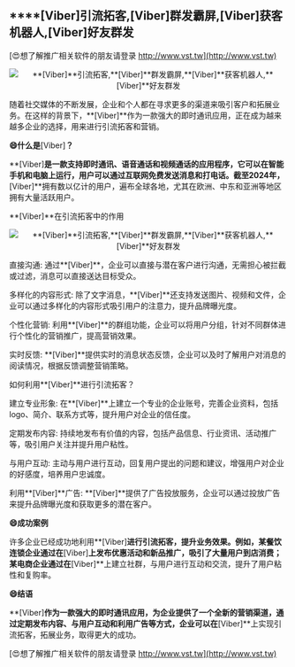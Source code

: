 ## ****[Viber]**引流拓客,**[Viber]**群发霸屏,**[Viber]**获客机器人,**[Viber]**好友群发**

[😍想了解推广相关软件的朋友请登录 http://www.vst.tw](http://www.vst.tw)

 <center><img src="https://vst.tw/MP4/tuiguang/png/7.png" alt="**[Viber]**引流拓客,**[Viber]**群发霸屏,**[Viber]**获客机器人,**[Viber]**好友群发"></center>

随着社交媒体的不断发展，企业和个人都在寻求更多的渠道来吸引客户和拓展业务。在这样的背景下，**[Viber]**作为一款强大的即时通讯应用，正在成为越来越多企业的选择，用来进行引流拓客和营销。

**😄什么是**[Viber]**？**

**[Viber]**是一款支持即时通讯、语音通话和视频通话的应用程序，它可以在智能手机和电脑上运行，用户可以通过互联网免费发送消息和打电话。截至2024年，**[Viber]**拥有数以亿计的用户，遍布全球各地，尤其在欧洲、中东和亚洲等地区拥有大量活跃用户。

**[Viber]**在引流拓客中的作用

 <center><img src="https://vst.tw/MP4/tuiguang/png/8.png" alt="**[Viber]**引流拓客,**[Viber]**群发霸屏,**[Viber]**获客机器人,**[Viber]**好友群发"></center>

直接沟通: 通过**[Viber]**，企业可以直接与潜在客户进行沟通，无需担心被拦截或过滤，消息可以直接送达目标受众。

多样化的内容形式: 除了文字消息，**[Viber]**还支持发送图片、视频和文件，企业可以通过多样化的内容形式吸引用户的注意力，提升品牌曝光度。

个性化营销: 利用**[Viber]**的群组功能，企业可以将用户分组，针对不同群体进行个性化的营销推广，提高营销效果。

实时反馈: **[Viber]**提供实时的消息状态反馈，企业可以及时了解用户对消息的阅读情况，根据反馈调整营销策略。

如何利用**[Viber]**进行引流拓客？

建立专业形象: 在**[Viber]**上建立一个专业的企业账号，完善企业资料，包括logo、简介、联系方式等，提升用户对企业的信任度。

定期发布内容: 持续地发布有价值的内容，包括产品信息、行业资讯、活动推广等，吸引用户关注并提升用户粘性。

与用户互动: 主动与用户进行互动，回复用户提出的问题和建议，增强用户对企业的好感度，培养用户忠诚度。

利用**[Viber]**广告: **[Viber]**提供了广告投放服务，企业可以通过投放广告来提升品牌曝光度和获取更多的潜在客户。

**😄成功案例**

许多企业已经成功地利用**[Viber]**进行引流拓客，提升业务效果。例如，某餐饮连锁企业通过在**[Viber]**上发布优惠活动和新品推广，吸引了大量用户到店消费；某电商企业通过在**[Viber]**上建立社群，与用户进行互动和交流，提升了用户粘性和复购率。

**😄结语**

**[Viber]**作为一款强大的即时通讯应用，为企业提供了一个全新的营销渠道，通过定期发布内容、与用户互动和利用广告等方式，企业可以在**[Viber]**上实现引流拓客，拓展业务，取得更大的成功。

[😍想了解推广相关软件的朋友请登录 http://www.vst.tw](http://www.vst.tw)



